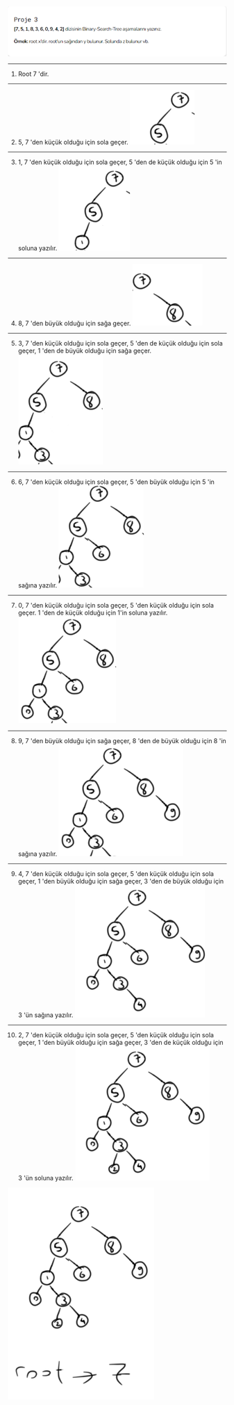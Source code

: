 ![img.png](img.png)
***
1. Root 7 'dir.
***
2. 5, 7 'den küçük olduğu için sola geçer. ![img_2.png](img_2.png)
***
3. 1, 7 'den küçük olduğu için sola geçer, 5 'den de küçük olduğu için 5 'in soluna yazılır. ![img_3.png](img_3.png)
***
4. 8, 7 'den büyük olduğu için sağa geçer. ![img_4.png](img_4.png)
***
5. 3, 7 'den küçük olduğu için sola geçer, 5 'den de küçük olduğu için sola geçer, 1 'den de büyük olduğu için sağa geçer. ![img_5.png](img_5.png)
***
6. 6, 7 'den küçük olduğu için sola geçer, 5 'den büyük olduğu için 5 'in sağına yazılır. ![img_6.png](img_6.png)
***
7. 0, 7 'den küçük olduğu için sola geçer, 5 'den küçük olduğu için sola geçer. 1 'den de küçük olduğu için 1'in soluna yazılır. ![img_7.png](img_7.png)
***
8. 9, 7 'den büyük olduğu için sağa geçer, 8 'den de büyük olduğu için 8 'in sağına yazılır. ![img_8.png](img_8.png)
***
9. 4, 7 'den küçük olduğu için sola geçer, 5 'den küçük olduğu için sola geçer, 1 'den büyük olduğu için sağa geçer, 3 'den de büyük olduğu için 3 'ün sağına yazılır. ![img_9.png](img_9.png)
***
10. 2, 7 'den küçük olduğu için sola geçer, 5 'den küçük olduğu için sola geçer, 1 'den büyük olduğu için sağa geçer, 3 'den de küçük olduğu için 3 'ün soluna yazılır. ![img_10.png](img_10.png)


![img_1.png](img_1.png)
